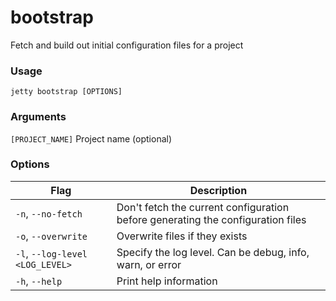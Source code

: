# bootstrap

Fetch and build out initial configuration files for a project

### Usage

`jetty bootstrap [OPTIONS]`

### Arguments

`[PROJECT_NAME]` Project name (optional)

### Options

| Flag                              | Description                                                                     |
| --------------------------------- | ------------------------------------------------------------------------------- |
| `-n`, `--no-fetch`                | Don't fetch the current configuration before generating the configuration files |
| `-o`, `--overwrite`               | Overwrite files if they exists                                                  |
| `-l`, `--log-level` `<LOG_LEVEL>` | Specify the log level. Can be debug, info, warn, or error                       |
| `-h`, `--help`                    | Print help information                                                          |

